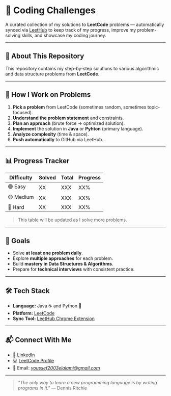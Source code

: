 # 🧩 Coding Challenges

A curated collection of my solutions to **LeetCode** problems — automatically synced via [LeetHub](https://github.com/QasimWani/LeetHub) to keep track of my progress, improve my problem-solving skills, and showcase my coding journey.

---

## 📌 About This Repository
This repository contains my step-by-step solutions to various algorithmic and data structure problems from **LeetCode**.  

---

## 🚀 How I Work on Problems
1. **Pick a problem** from LeetCode (sometimes random, sometimes topic-focused).
2. **Understand the problem statement** and constraints.
3. **Plan an approach** (brute force → optimized solution).
4. **Implement** the solution in **Java** or **Pyhton** (primary language).
5. **Analyze complexity** (time & space).
6. **Push automatically** to GitHub via LeetHub.

---

## 📊 Progress Tracker

| Difficulty | Solved | Total | Progress |
|------------|--------|-------|----------|
| 🟢 Easy    | XX     | XXX   | XX%      |
| 🟡 Medium  | XX     | XXX   | XX%      |
| 🔴 Hard    | XX     | XXX   | XX%      |

> This table will be updated as I solve more problems.

---

## 🎯 Goals
- Solve **at least one problem daily**.
- Explore **multiple approaches** for each problem.
- Build **mastery in Data Structures & Algorithms**.
- Prepare for **technical interviews** with consistent practice.

---

## 🛠 Tech Stack
- **Language:** Java ☕ and Python 🐍
- **Platform:** [LeetCode](https://leetcode.com/)
- **Sync Tool:** [LeetHub Chrome Extension](https://github.com/QasimWani/LeetHub)

---

## 📬 Connect With Me
- 💼 [LinkedIn](https://www.linkedin.com/in/youssef-el-alami-/)
- 💻 [LeetCode Profile](https://leetcode.com/u/youssefelalami/)
- 📧 Email: *youssef2003elalami@gmail.com*

---

> *"The only way to learn a new programming language is by writing programs in it."* — Dennis Ritchie


